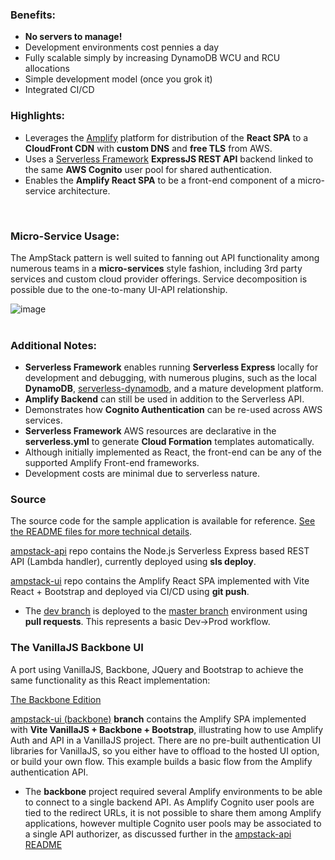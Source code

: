 
### Benefits:

- __No servers to manage!__
- Development environments cost pennies a day
- Fully scalable simply by increasing DynamoDB WCU and RCU allocations
- Simple development model (once you grok it)
- Integrated CI/CD

### Highlights:

- Leverages the [Amplify](https://docs.amplify.aws) platform for distribution of the __React SPA__ to a __CloudFront CDN__ with __custom DNS__ and __free TLS__ from AWS.  
- Uses a [Serverless Framework](https://www.serverless.com/framework/docs) __ExpressJS REST API__ backend linked to the same __AWS Cognito__ user pool for shared authentication. 
- Enables the __Amplify React SPA__ to be a front-end component of a micro-service architecture. 


<br/>

### Micro-Service Usage:
The AmpStack pattern is well suited to fanning out API functionality among numerous teams in a __micro-services__ style fashion, including 3rd party services and custom cloud provider offerings.  Service decomposition is possible due to the one-to-many UI-API relationship.

<div class="About-diagram-container">
  <img src="/AmpStack-AmpStackMicroservice.svg" alt="image" class="About-microservice-diagram">
</div>

<br/>

### Additional Notes:
- __Serverless Framework__ enables running __Serverless Express__ locally for development and debugging, with numerous plugins, such as the local __DynamoDB__, [serverless-dynamodb](https://github.com/raisenational/serverless-dynamodb), and a mature development platform.
- __Amplify Backend__ can still be used in addition to the Serverless API.
- Demonstrates how __Cognito Authentication__ can be re-used across AWS services.
- __Serverless Framework__ AWS resources are declarative in the __serverless.yml__ to generate __Cloud Formation__ templates automatically. 
- Although initially implemented as React, the front-end can be any of the supported Amplify Front-end frameworks.   
- Development costs are minimal due to serverless nature.

### Source
The source code for the sample application is available for reference. [See the README files for more technical details](https://github.com/ids/ampstack-ui/blob/master/README.md).

[ampstack-api](https://github.com/ids/ampstack-api) repo contains the Node.js Serverless Express based REST API (Lambda handler), currently deployed using __sls deploy__.

[ampstack-ui](https://github.com/ids/ampstack-ui) repo contains the Amplify React SPA implemented with Vite React + Bootstrap and deployed via CI/CD using __git push__.

- The [dev branch](https://github.com/ids/ampstack-ui/tree/dev) is deployed to the [master branch](https://github.com/ids/ampstack-ui/tree/master) environment using __pull requests__.  This represents a basic Dev->Prod workflow.

### The VanillaJS Backbone UI
A port using VanillaJS, Backbone, JQuery and Bootstrap to achieve the same functionality as this React implementation:

[The Backbone Edition](https://ampstack-backbone.aws.idstudios.io)

[ampstack-ui (backbone)](https://github.com/ids/ampstack-ui/tree/backbone) __branch__ contains the Amplify SPA implemented with __Vite VanillaJS + Backbone + Bootstrap__, illustrating how to use Amplify Auth and API in a VanillaJS project. There are no pre-built authentication UI libraries for VanillaJS, so you either have to offload to the hosted UI option, or build your own flow.  This example builds a basic flow from the Amplify authentication API.

- The __backbone__ project required several Amplify environments to be able to connect to a single backend API.  As Amplify Cognito user pools are tied to the redirect URLs, it is not possible to share them among Amplify applications, however multiple Cognito user pools may be associated to a single API authorizer, as discussed further in the [ampstack-api README](https://github.com/ids/ampstack-api)

